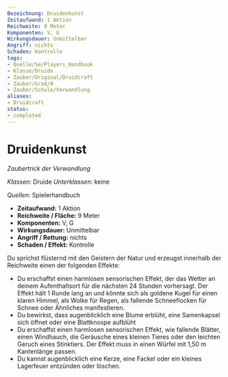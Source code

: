 ```yaml
---
Bezeichnung: Druidenkunst
Zeitaufwand: 1 Aktion
Reichweite: 9 Meter
Komponenten: V, G
Wirkungsdauer: Unmittelbar
Angriff: nichts
Schaden: Kontrolle
tags:
- Quelle/5e/Players_Handbook
- Klasse/Druide
- Zauber/Original/Druidcraft
- Zauber/Grad/0
- Zauber/Schule/Verwandlung
aliases:
- Druidcraft
status:
- completed
---
```

# Druidenkunst
_Zaubertrick der Verwandlung_

_Klassen:_ Druide
_Unterklassen:_ keine

_Quellen:_ Spielerhandbuch
 
- **Zeitaufwand:** 1 Aktion
- **Reichweite / Fläche:** 9 Meter
- **Komponenten:** V, G
- **Wirkungsdauer:** Unmittelbar
- **Angriff / Rettung:** nichts
- **Schaden / Effekt:**  Kontrolle

Du sprichst flüsternd mit den Geistern der Natur und erzeugst innerhalb der Reichweite einen der folgenden Effekte:

- Du erschaffst einen harmlosen sensorischen Effekt, der das Wetter an deinem Aufenthaltsort für die nächsten 24 Stunden vorhersagt. Der Effekt hält 1 Runde lang an und könnte sich als goldene Kugel für einen klaren Himmel, als Wolke für Regen, als fallende Schneeflocken für Schnee oder Ähnliches manifestieren.
- Du bewirkst, dass augenblicklich eine Blume erblüht, eine Samenkapsel sich öffnet oder eine Blattknospe aufblüht
- Du erschaffst einen harmlosen sensorischen Effekt, wie fallende Blätter, einen Windhauch, die Geräusche eines kleinen Tieres oder den leichten Geruch eines Stinktiers. Der Effekt muss in einen Würfel mit 1,50 m Kantenlänge passen.
- Du kannst augenblicklich eine Kerze, eine Fackel oder ein kleines Lagerfeuer entzünden oder löschen.